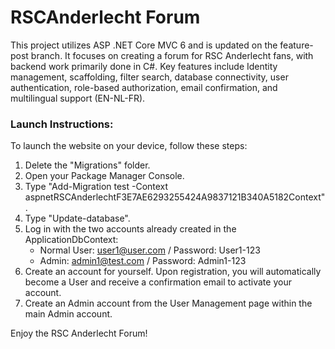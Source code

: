 # RSCAnderlecht Forum

This project utilizes ASP .NET Core MVC 6 and is updated on the feature-post branch. It focuses on creating a forum for RSC Anderlecht fans, with backend work primarily done in C#. Key features include Identity management, scaffolding, filter search, database connectivity, user authentication, role-based authorization, email confirmation, and multilingual support (EN-NL-FR).

### Launch Instructions:

To launch the website on your device, follow these steps:

1. Delete the "Migrations" folder.
2. Open your Package Manager Console.
3. Type "Add-Migration test -Context aspnetRSCAnderlechtF3E7AE6293255424A9837121B340A5182Context".
4. Type "Update-database".
5. Log in with the two accounts already created in the ApplicationDbContext:
   - Normal User: user1@user.com / Password: User1-123
   - Admin: admin1@test.com / Password: Admin1-123
6. Create an account for yourself. Upon registration, you will automatically become a User and receive a confirmation email to activate your account.
7. Create an Admin account from the User Management page within the main Admin account.

Enjoy the RSC Anderlecht Forum!
